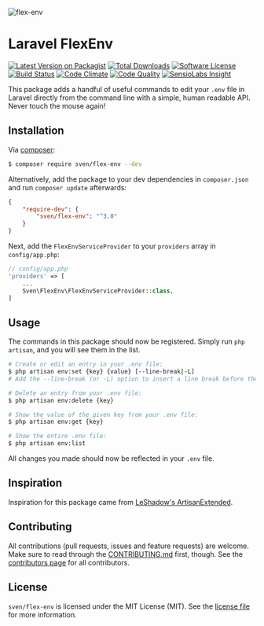 ![flex-env](https://cloud.githubusercontent.com/assets/11269635/12526309/85a09084-c16c-11e5-8099-cddf6f8fce78.jpg)

# Laravel FlexEnv

[![Latest Version on Packagist][ico-version]][link-packagist]
[![Total Downloads][ico-downloads]][link-downloads]
[![Software License][ico-license]](LICENSE.md)
[![Build Status][ico-travis]][link-travis]
[![Code Climate][ico-codeclimate]][link-codeclimate]
[![Code Quality][ico-quality]][link-quality]
[![SensioLabs Insight][ico-insight]][link-insight]

This package adds a handful of useful commands to edit your `.env` file in Laravel
directly from the command line with a simple, human readable API. Never touch the
mouse again!

## Installation
Via [composer](http://getcomposer.org):

```bash
$ composer require sven/flex-env --dev
```

Alternatively, add the package to your dev dependencies in `composer.json` and run
`composer update` afterwards:

```json
{
    "require-dev": {
        "sven/flex-env": "^3.0"
    }
}
```

Next, add the `FlexEnvServiceProvider` to your `providers` array in `config/app.php`:

```php
// config/app.php
'providers' => [
    ...
    Sven\FlexEnv\FlexEnvServiceProvider::class,
]
```

## Usage
The commands in this package should now be registered. Simply run `php artisan`,
and you will see them in the list.

```bash
# Create or edit an entry in your .env file:
$ php artisan env:set {key} {value} [--line-break|-L]
# Add the --line-break (or -L) option to insert a line break before the entry.
```

```bash
# Delete an entry from your .env file:
$ php artisan env:delete {key}
```

```bash
# Show the value of the given key from your .env file:
$ php artisan env:get {key}
```

```bash
# Show the entire .env file:
$ php artisan env:list
```

All changes you made should now be reflected in your `.env` file.

## Inspiration
Inspiration for this package came from [LeShadow's ArtisanExtended](https://github.com/LeShadow/ArtisanExtended).

## Contributing
All contributions (pull requests, issues and feature requests) are
welcome. Make sure to read through the [CONTRIBUTING.md](CONTRIBUTING.md) first,
though. See the [contributors page](../../graphs/contributors) for all contributors.

## License
`sven/flex-env` is licensed under the MIT License (MIT). See the [license file](LICENSE.md)
for more information.

[ico-version]: https://img.shields.io/packagist/v/sven/flex-env.svg?style=flat-square
[ico-license]: https://img.shields.io/badge/license-MIT-green.svg?style=flat-square
[ico-downloads]: https://img.shields.io/packagist/dt/sven/flex-env.svg?style=flat-square
[ico-travis]: https://img.shields.io/travis/svenluijten/flex-env.svg?style=flat-square
[ico-codeclimate]: https://img.shields.io/codeclimate/github/svenluijten/flex-env.svg?style=flat-square
[ico-quality]: https://img.shields.io/scrutinizer/g/svenluijten/flex-env.svg?style=flat-square
[ico-insight]: https://img.shields.io/sensiolabs/i/026fa8bd-8a35-4a0d-a616-3e47c68cfd53.svg?style=flat-square

[link-packagist]: https://packagist.org/packages/sven/flex-env
[link-downloads]: https://packagist.org/packages/sven/flex-env
[link-travis]: https://travis-ci.org/svenluijten/flex-env
[link-codeclimate]: https://codeclimate.com/github/svenluijten/flex-env
[link-quality]: https://scrutinizer-ci.com/g/svenluijten/flex-env/?branch=master
[link-insight]: https://insight.sensiolabs.com/projects/026fa8bd-8a35-4a0d-a616-3e47c68cfd53
